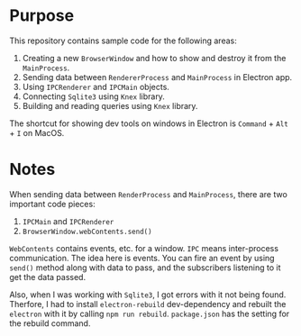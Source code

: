 # Purpose

This repository contains sample code for the following areas:

1. Creating a new `BrowserWindow` and how to show and destroy it from the `MainProcess`.
2. Sending data between `RendererProcess` and `MainProcess` in Electron app.
3. Using `IPCRenderer` and `IPCMain` objects.
4. Connecting `Sqlite3` using `Knex` library.
5. Building and reading queries using `Knex` library.

The shortcut for showing dev tools on windows in Electron is `Command` + `Alt` + `I` on MacOS.

# Notes

When sending data between `RenderProcess` and `MainProcess`, there are two important code pieces:

1. `IPCMain` and `IPCRenderer`
2. `BrowserWindow.webContents.send()`

`WebContents` contains events, etc. for a window. `IPC` means inter-process communication. The idea here is events. You can fire an event by using `send()` method along with data to pass, and the subscribers listening to it get the data passed. 

Also, when I was working with `Sqlite3`, I got errors with it not being found. Therfore, I had to install `electron-rebuild` dev-dependency and rebuilt the `electron` with it by calling `npm run rebuild`. `package.json` has the setting for the rebuild command.

